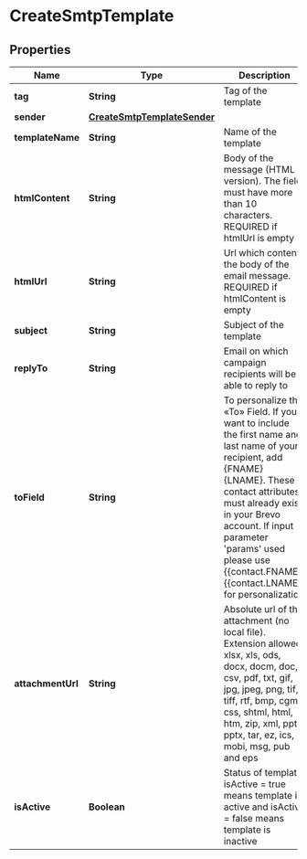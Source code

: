 
# CreateSmtpTemplate

## Properties
Name | Type | Description | Notes
------------ | ------------- | ------------- | -------------
**tag** | **String** | Tag of the template |  [optional]
**sender** | [**CreateSmtpTemplateSender**](CreateSmtpTemplateSender.md) |  | 
**templateName** | **String** | Name of the template | 
**htmlContent** | **String** | Body of the message (HTML version). The field must have more than 10 characters. REQUIRED if htmlUrl is empty |  [optional]
**htmlUrl** | **String** | Url which contents the body of the email message. REQUIRED if htmlContent is empty |  [optional]
**subject** | **String** | Subject of the template | 
**replyTo** | **String** | Email on which campaign recipients will be able to reply to |  [optional]
**toField** | **String** | To personalize the «To» Field. If you want to include the first name and last name of your recipient, add {FNAME} {LNAME}. These contact attributes must already exist in your Brevo account. If input parameter &#39;params&#39; used please use {{contact.FNAME}} {{contact.LNAME}} for personalization |  [optional]
**attachmentUrl** | **String** | Absolute url of the attachment (no local file). Extension allowed: xlsx, xls, ods, docx, docm, doc, csv, pdf, txt, gif, jpg, jpeg, png, tif, tiff, rtf, bmp, cgm, css, shtml, html, htm, zip, xml, ppt, pptx, tar, ez, ics, mobi, msg, pub and eps |  [optional]
**isActive** | **Boolean** | Status of template. isActive &#x3D; true means template is active and isActive &#x3D; false means template is inactive |  [optional]



